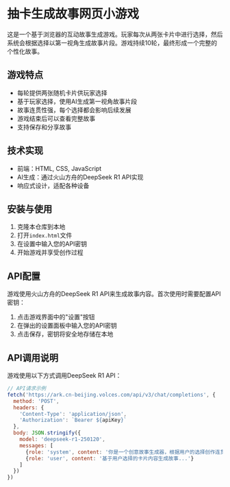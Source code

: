 # 抽卡生成故事网页小游戏

这是一个基于浏览器的互动故事生成游戏。玩家每次从两张卡片中进行选择，然后系统会根据选择以第一视角生成故事片段。游戏持续10轮，最终形成一个完整的个性化故事。

## 游戏特点

- 每轮提供两张随机卡片供玩家选择
- 基于玩家选择，使用AI生成第一视角故事片段
- 故事连贯性强，每个选择都会影响后续发展
- 游戏结束后可以查看完整故事
- 支持保存和分享故事

## 技术实现

- 前端：HTML, CSS, JavaScript
- AI生成：通过火山方舟的DeepSeek R1 API实现
- 响应式设计，适配各种设备

## 安装与使用

1. 克隆本仓库到本地
2. 打开`index.html`文件
3. 在设置中输入您的API密钥
4. 开始游戏并享受创作过程

## API配置

游戏使用火山方舟的DeepSeek R1 API来生成故事内容。首次使用时需要配置API密钥：

1. 点击游戏界面中的"设置"按钮
2. 在弹出的设置面板中输入您的API密钥
3. 点击保存，密钥将安全地存储在本地

## API调用说明

游戏使用以下方式调用DeepSeek R1 API：

```javascript
// API请求示例
fetch('https://ark.cn-beijing.volces.com/api/v3/chat/completions', {
  method: 'POST',
  headers: {
    'Content-Type': 'application/json',
    'Authorization': `Bearer ${apiKey}`
  },
  body: JSON.stringify({
    model: 'deepseek-r1-250120',
    messages: [
      {role: 'system', content: '你是一个创意故事生成器，根据用户的选择创作连贯有趣的第一视角故事片段。'},
      {role: 'user', content: '基于用户选择的卡片内容生成故事...'}
    ]
  })
})